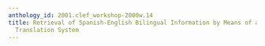 ```yaml
---
anthology_id: 2001.clef_workshop-2000w.14
title: Retrieval of Spanish-English Bilingual Information by Means of a Standard Automatic
  Translation System
---
```

